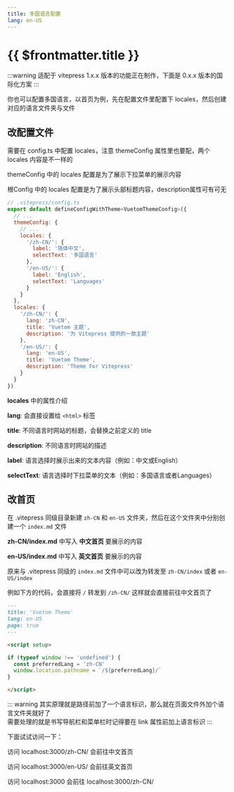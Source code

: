 ```yaml
---
title: 多国语言配置
lang: en-US
---
```


# {{ $frontmatter.title }}

:::warning
适配于 vitepress 1.x.x 版本的功能正在制作，下面是 0.x.x 版本的国际化方案
:::

你也可以配置多国语言，以首页为例，先在配置文件里配置下 locales，然后创建对应的语言文件夹与文件


## 改配置文件

需要在 config.ts 中配置 locales，注意 themeConfig 属性里也要配，两个 locales 内容是不一样的

themeConfig 中的 locales 配置是为了展示下拉菜单的展示内容

根Config 中的 locales 配置是为了展示头部标题内容，description属性可有可无

```js
// .vitepress/config.ts
export default defineConfigWithTheme<VuetomThemeConfig>({
  // ...
  themeConfig: {
    // ...
    locales: {
      '/zh-CN/': {
        label: '简体中文',
        selectText: '多国语言'
      },
      '/en-US/': {
        label: 'English',
        selectText: 'Languages'
      }
    }
  },
  locales: {
    '/zh-CN/': {
      lang: 'zh-CN',
      title: 'Vuetom 主题',
      description: '为 Vitepress 提供的一款主题'
    },
    '/en-US/': {
      lang: 'en-US',
      title: 'Vuetom Theme',
      description: 'Theme For Vitepress'
    }
  }
})
```

**locales** 中的属性介绍

<b>lang</b>: 会直接设置给 `<html>` 标签

<b>title</b>: 不同语言时网站的标题，会替换之前定义的 title

<b>description</b>: 不同语言时网站的描述

<b>label</b>: 语言选择时展示出来的文本内容（例如：中文或English）

<b>selectText</b>: 语言选择时下拉菜单的文本（例如：多国语言或者Languages）



## 改首页

在 .vitepress 同级目录新建 `zh-CN` 和 `en-US` 文件夹，然后在这个文件夹中分别创建一个 `index.md` 文件

**zh-CN/index.md** 中写入 **中文首页** 要展示的内容

**en-US/index.md** 中写入 **英文首页** 要展示的内容

原来与 .vitepress 同级的 `index.md` 文件中可以改为转发至 `zh-CN/index` 或者 `en-US/index`

例如下方的代码，会直接将 `/` 转发到 `/zh-CN/` 这样就会直接前往中文首页了

```markdown
---
title: 'Vuetom Theme'
lang: en-US
page: true
---

<script setup>

if (typeof window !== 'undefined') {
  const preferredLang = 'zh-CN'
  window.location.pathname = `/${preferredLang}/`
}

</script>
```

::: warning
其实原理就是路径前加了一个语言标识，那么就在页面文件外加个语言文件夹就好了<br>
需要处理的就是书写导航栏和菜单栏时记得要在 link 属性前加上语言标识
:::

下面试试访问一下：

访问 localhost:3000/zh-CN/ 会前往中文首页

访问 localhost:3000/en-US/ 会前往英文首页

访问 localhost:3000 会前往 localhost:3000/zh-CN/
